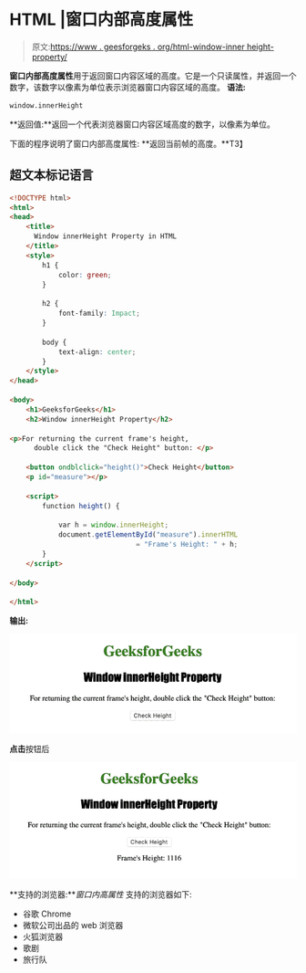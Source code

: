 # HTML |窗口内部高度属性

> 原文:[https://www . geesforgeks . org/html-window-inner height-property/](https://www.geeksforgeeks.org/html-window-innerheight-property/)

**窗口内部高度属性**用于返回窗口内容区域的高度。它是一个只读属性，并返回一个数字，该数字以像素为单位表示浏览器窗口内容区域的高度。
**语法:**

```html
window.innerHeight
```

**返回值:**返回一个代表浏览器窗口内容区域高度的数字，以像素为单位。

下面的程序说明了窗口内部高度属性:
**返回当前帧的高度。**T3】

## 超文本标记语言

```html
<!DOCTYPE html>
<html>
<head>
    <title>
      Window innerHeight Property in HTML
    </title>
    <style>
        h1 {
            color: green;
        }

        h2 {
            font-family: Impact;
        }

        body {
            text-align: center;
        }
    </style>
</head>

<body>
    <h1>GeeksforGeeks</h1>
    <h2>Window innerHeight Property</h2>

<p>For returning the current frame's height,
      double click the "Check Height" button: </p>

    <button ondblclick="height()">Check Height</button>
    <p id="measure"></p>

    <script>
        function height() {

            var h = window.innerHeight;
            document.getElementById("measure").innerHTML
                               = "Frame's Height: " + h;
        }
    </script>

</body>

</html>  
```

**输出:**

![](img/86648c2d92105216d98ef74c27b50a09.png)

**点击**按钮后

![](img/165d44024958ad407d4e67451a13bd3a.png)

**支持的浏览器:***窗口内高属性*
支持的浏览器如下:

*   谷歌 Chrome
*   微软公司出品的 web 浏览器
*   火狐浏览器
*   歌剧
*   旅行队